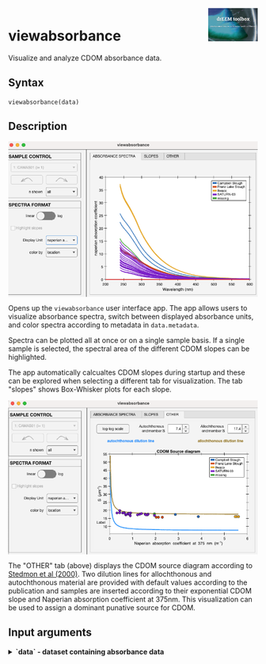 <img src="top right corner logo.png" width="100" height="auto" align="right"/>

# viewabsorbance
Visualize and analyze CDOM absorbance data.



## Syntax

	viewabsorbance(data)




## Description

<img src="viewabsorbance_example.png" width="auto" height="auto" align="center"/>

Opens up the `viewabsorbance` user interface app. The app allows users to visualize absorbance spectra, switch between displayed absorbance units, and color spectra according to metadata in `data.metadata`.

Spectra can be plotted all at once or on a single sample basis. If a single sample is selected, the spectral area of the different CDOM slopes can be highlighted.


The app automatically calcualtes CDOM slopes during startup and these can be explored when selecting a different tab for visualization. The tab "slopes" shows Box-Whisker plots for each slope.



<img src="viewabsorbance_Sexample.png" width="auto" height="auto" align="center"/>

The "OTHER" tab (above) displays the CDOM source diagram according to [Stedmon et al (2000)](https://doi.org/10.1006/ecss.2000.0645). Two dilution lines for allochthonous and autochthonous material are provided with default values according to the publication and samples are inserted according to their exponential CDOM slope and Naperian absorption coefficient at 375nm. This visualization can be used to assign a dominant punative source for CDOM.

## Input arguments ##
<details>
    <summary><b>`data` - dataset containing  absorbance data</b></summary>
    <i>drEEMdataset</i>
        
A dataset of the class `drEEMdataset` that passes the validation function `tbx.validatedataset(data)`.

</details>
